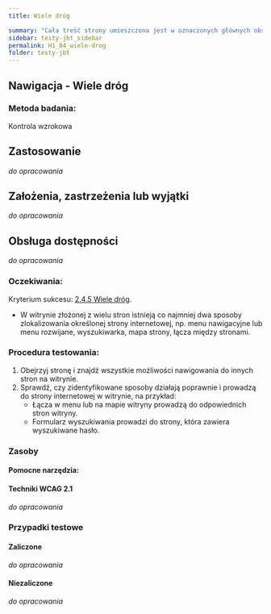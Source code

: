 ```yaml
---
title: Wiele dróg

summary: "Cała treść strony umieszczona jest w oznaczonych głównych obszarach (punktach orientacyjnych)."
sidebar: testy-jbt_sidebar
permalink: H1_04_wiele-drog
folder: testy-jbt
---
```



## Nawigacja - Wiele dróg

### Metoda badania:
Kontrola wzrokowa

## Zastosowanie
_do opracowania_
## Założenia, zastrzeżenia lub wyjątki
_do opracowania_

## Obsługa dostępności
_do opracowania_

### Oczekiwania:
Kryterium sukcesu: [2.4.5 Wiele dróg](https://wcag.lepszyweb.pl/#multiple-ways).
-	W witrynie złożonej z wielu stron istnieją co najmniej dwa sposoby zlokalizowania określonej strony internetowej, np. menu nawigacyjne lub menu rozwijane, wyszukiwarka, mapa strony, łącza między stronami.

### Procedura testowania:
1.	Obejrzyj stronę i znajdź wszystkie możliwości nawigowania do innych stron na witrynie.
2.	Sprawdź, czy zidentyfikowane sposoby działają poprawnie i prowadzą do strony internetowej w witrynie, na przykład:
    -	Łącza w menu lub na mapie witryny prowadzą do odpowiednich stron witryny.
    -	Formularz wyszukiwania prowadzi do strony, która zawiera wyszukiwane hasło.

### Zasoby

#### Pomocne narzędzia:

#### Techniki WCAG 2.1
_do opracowania_

### Przypadki testowe

#### Zaliczone
_do opracowania_

#### Niezaliczone
_do opracowania_ 

